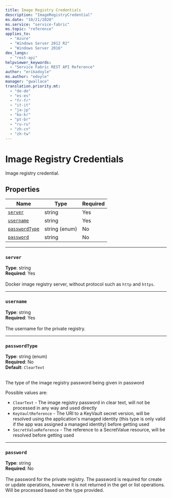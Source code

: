 ```yaml
---
title: Image Registry Credentials
description: "ImageRegistryCredential"
ms.date: "10/21/2020"
ms.service: "service-fabric"
ms.topic: "reference"
applies_to: 
  - "Azure"
  - "Windows Server 2012 R2"
  - "Windows Server 2016"
dev_langs: 
  - "rest-api"
helpviewer_keywords: 
  - "Service Fabric REST API Reference"
author: "erikadoyle"
ms.author: "edoyle"
manager: "gwallace"
translation.priority.mt: 
  - "de-de"
  - "es-es"
  - "fr-fr"
  - "it-it"
  - "ja-jp"
  - "ko-kr"
  - "pt-br"
  - "ru-ru"
  - "zh-cn"
  - "zh-tw"
---
```

# Image Registry Credentials

Image registry credential.

## Properties
| Name | Type | Required |
| --- | --- | --- |
| [`server`](#server) | string | Yes |
| [`username`](#username) | string | Yes |
| [`passwordType`](#passwordtype) | string (enum) | No |
| [`password`](#password) | string | No |

____
### `server`
__Type__: string <br/>
__Required__: Yes<br/>
<br/>
Docker image registry server, without protocol such as `http` and `https`.

____
### `username`
__Type__: string <br/>
__Required__: Yes<br/>
<br/>
The username for the private registry.

____
### `passwordType`
__Type__: string (enum) <br/>
__Required__: No<br/>
__Default__: `ClearText` <br/>
<br/>


The type of the image registry password being given in password

Possible values are: 

  - `ClearText` - The image registry password in clear text, will not be processed in any way and used directly
  - `KeyVaultReference` - The URI to a KeyVault secret version, will be resolved using the application's managed identity (this type is only valid if the app was assigned a managed identity) before getting used
  - `SecretValueReference` - The reference to a SecretValue resource, will be resolved before getting used



____
### `password`
__Type__: string <br/>
__Required__: No<br/>
<br/>
The password for the private registry. The password is required for create or update operations, however it is not returned in the get or list operations. Will be processed based on the type provided.
